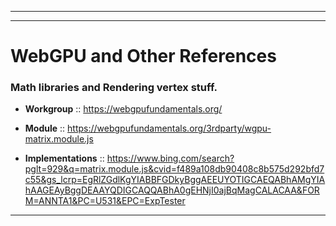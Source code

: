 
---
---

# WebGPU and Other References

### Math libraries and Rendering vertex stuff.

- **Workgroup** :: https://webgpufundamentals.org/

- **Module** :: https://webgpufundamentals.org/3rdparty/wgpu-matrix.module.js

- **Implementations** :: https://www.bing.com/search?pglt=929&q=matrix.module.js&cvid=f489a108db90408c8b575d292bfd7c55&gs_lcrp=EgRlZGdlKgYIABBFGDkyBggAEEUYOTIGCAEQABhAMgYIAhAAGEAyBggDEAAYQDIGCAQQABhA0gEHNjI0ajBqMagCALACAA&FORM=ANNTA1&PC=U531&EPC=ExpTester

---